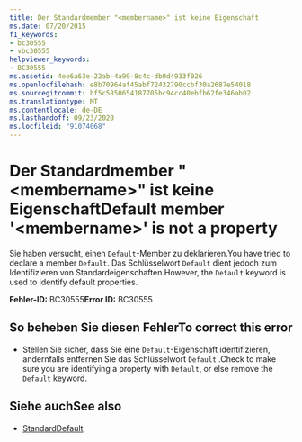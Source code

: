 ```yaml
---
title: Der Standardmember "<membername>" ist keine Eigenschaft
ms.date: 07/20/2015
f1_keywords:
- bc30555
- vbc30555
helpviewer_keywords:
- BC30555
ms.assetid: 4ee6a63e-22ab-4a99-8c4c-db0d4933f026
ms.openlocfilehash: e8b70964af45abf72432790ccbf30a2687e54018
ms.sourcegitcommit: bf5c5850654187705bc94cc40ebfb62fe346ab02
ms.translationtype: MT
ms.contentlocale: de-DE
ms.lasthandoff: 09/23/2020
ms.locfileid: "91074068"
---
```

# <a name="default-member-membername-is-not-a-property"></a><span data-ttu-id="badc9-102">Der Standardmember "\<membername>" ist keine Eigenschaft</span><span class="sxs-lookup"><span data-stu-id="badc9-102">Default member '\<membername>' is not a property</span></span>

<span data-ttu-id="badc9-103">Sie haben versucht, einen `Default`-Member zu deklarieren.</span><span class="sxs-lookup"><span data-stu-id="badc9-103">You have tried to declare a member `Default`.</span></span> <span data-ttu-id="badc9-104">Das Schlüsselwort `Default` dient jedoch zum Identifizieren von Standardeigenschaften.</span><span class="sxs-lookup"><span data-stu-id="badc9-104">However, the `Default` keyword is used to identify default properties.</span></span>  
  
 <span data-ttu-id="badc9-105">**Fehler-ID:** BC30555</span><span class="sxs-lookup"><span data-stu-id="badc9-105">**Error ID:** BC30555</span></span>  
  
## <a name="to-correct-this-error"></a><span data-ttu-id="badc9-106">So beheben Sie diesen Fehler</span><span class="sxs-lookup"><span data-stu-id="badc9-106">To correct this error</span></span>  
  
- <span data-ttu-id="badc9-107">Stellen Sie sicher, dass Sie eine `Default`-Eigenschaft identifizieren, andernfalls entfernen Sie das Schlüsselwort `Default` .</span><span class="sxs-lookup"><span data-stu-id="badc9-107">Check to make sure you are identifying a property with `Default`, or else remove the `Default` keyword.</span></span>  
  
## <a name="see-also"></a><span data-ttu-id="badc9-108">Siehe auch</span><span class="sxs-lookup"><span data-stu-id="badc9-108">See also</span></span>

- [<span data-ttu-id="badc9-109">Standard</span><span class="sxs-lookup"><span data-stu-id="badc9-109">Default</span></span>](../language-reference/modifiers/default.md)
